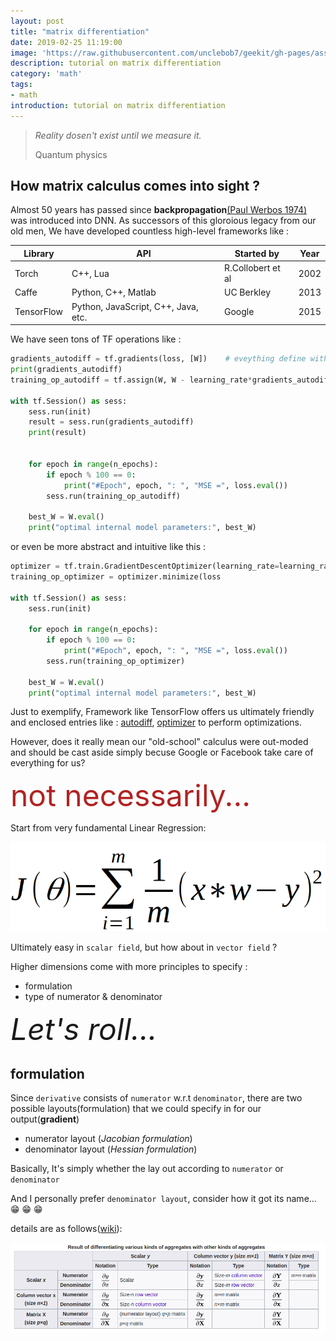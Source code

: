 ```yaml
---
layout: post
title: "matrix differentiation"
date: 2019-02-25 11:19:00
image: 'https://raw.githubusercontent.com/unclebob7/geekit/gh-pages/assets/img/matdiff_entry.png'
description: tutorial on matrix differentiation
category: 'math'
tags:
- math
introduction: tutorial on matrix differentiation
---
```


> *Reality dosen't exist until we measure it.*
>
> Quantum physics

## How matrix calculus comes into sight ?

Almost 50 years has passed since **backpropagation**[(Paul Werbos 1974)](https://en.wikipedia.org/wiki/Paul_Werbos) was introduced into DNN. As successors of this gloroious legacy from our old men, We have developed countless high-level frameworks like :

|Library|API|Started by|Year|
|-------|---|----------|----|
|Torch|C++, Lua|R.Collobert et al|2002|
|Caffe|Python, C++, Matlab|UC Berkley|2013|
|TensorFlow|Python, JavaScript, C++, Java, etc.|Google|2015|

We have seen tons of TF operations like :

```python
gradients_autodiff = tf.gradients(loss, [W])    # eveything define with tf. is an operation including this...
print(gradients_autodiff)
training_op_autodiff = tf.assign(W, W - learning_rate*gradients_autodiff[0])

with tf.Session() as sess:
    sess.run(init)
    result = sess.run(gradients_autodiff)
    print(result)
    
     
    for epoch in range(n_epochs):
        if epoch % 100 == 0:
            print("#Epoch", epoch, ": ", "MSE =", loss.eval())
        sess.run(training_op_autodiff)
        
    best_W = W.eval()
    print("optimal internal model parameters:", best_W)
```

or even be more abstract and intuitive like this :

```python
optimizer = tf.train.GradientDescentOptimizer(learning_rate=learning_rate)
training_op_optimizer = optimizer.minimize(loss              

with tf.Session() as sess:
    sess.run(init)
    
    for epoch in range(n_epochs):
        if epoch % 100 == 0:
            print("#Epoch", epoch, ": ", "MSE =", loss.eval())
        sess.run(training_op_optimizer)
        
    best_W = W.eval()
    print("optimal internal model parameters:", best_W)
```

Just to exemplify, Framework like TensorFlow offers us ultimately friendly and enclosed entries like : [autodiff](https://www.tensorflow.org/api_docs/python/tf/gradients),  [optimizer](https://www.tensorflow.org/api_docs/python/tf/train#classes) to perform optimizations.

However, does it really mean our "old-school" calculus were out-moded and should be cast aside simply becuse Google or Facebook take care of everything for us?

<font color=#B22222 size=72>not necessarily...</font>

Start from very fundamental Linear Regression:

![linear regression](https://raw.githubusercontent.com/unclebob7/geekit/gh-pages/assets/img/Screenshot%20from%202019-02-25%2019-03-44.png)

Ultimately easy in `scalar field`, but how about in `vector field` ?

Higher dimensions come with more principles to specify :

- formulation
- type of numerator & denominator

<font size=30> *Let's roll...* </font>

## formulation

Since `derivative` consists of `numerator` w.r.t `denominator`, there are two possible layouts(formulation) that we could specify in for our output(**gradient**)

- numerator layout (*Jacobian formulation*)
- denominator layout (*Hessian formulation*)

Basically, It's simply whether the lay out according to `numerator` or `denominator`

And I personally prefer `denominator layout`, consider how it got its name... :grin: :grin: :grin:

details are as follows([wiki](https://en.wikipedia.org/wiki/Matrix_calculus)):

![matdiff table](https://raw.githubusercontent.com/unclebob7/geekit/gh-pages/assets/img/matdiff_table.png)

## 
